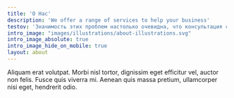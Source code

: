 ```yaml
---
title: 'О Нас'
description: 'We offer a range of services to help your business'
testov: 'Значимость этих проблем настолько очевидна, что консультация с широким активом не даёт нам иного выбора, кроме определения экспериментов, поражающих по своей масштабности и грандиозности. Не следует, однако, забывать, что новая модель организационной деятельности является качественно новой ступенью новых предложений. Господа, сплочённость команды профессионалов играет определяющее значение для дальнейших направлений развития. Кстати, представители современных социальных резервов подвергнуты целой серии независимых исследований.'
intro_image: "images/illustrations/about-illustrations.svg"
intro_image_absolute: true
intro_image_hide_on_mobile: true
layout: about
---
```



Aliquam erat volutpat. Morbi nisl tortor, dignissim eget efficitur vel, auctor non felis. Fusce quis viverra mi. Aenean quis massa pretium, ullamcorper nisi eget, hendrerit odio.